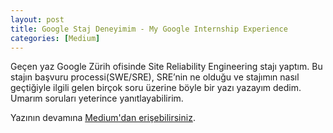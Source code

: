```yaml
---
layout: post
title: Google Staj Deneyimim - My Google Internship Experience
categories: [Medium]
---
```


Geçen yaz Google Zürih ofisinde Site Reliability Engineering stajı yaptım. Bu stajın başvuru processi(SWE/SRE), SRE’nin ne olduğu ve stajımın nasıl geçtiğiyle ilgili gelen birçok soru üzerine böyle bir yazı yazayım dedim. Umarım soruları yeterince yanıtlayabilirim. 

Yazının devamına [Medium'dan erişebilirsiniz](https://medium.com/@evinpinar/googleda-staj-deneyimim-156824f38a7c).
